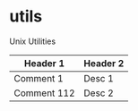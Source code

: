 # utils
Unix Utilities

Header 1 | Header 2
-------- | --------
Comment 1 | Desc 1  
Comment 112 | Desc 2  
